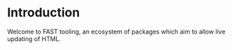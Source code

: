 # Introduction

Welcome to FAST tooling, an ecosystem of packages which aim to allow live updating of HTML.